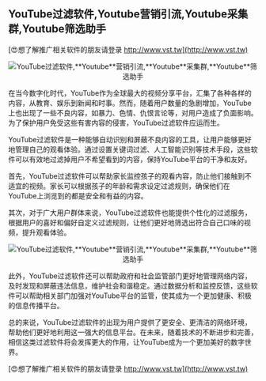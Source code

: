 ## **YouTube过滤软件,**Youtube**营销引流,**Youtube**采集群,**Youtube**筛选助手**

[😍想了解推广相关软件的朋友请登录 http://www.vst.tw](http://www.vst.tw)

 <center><img src="https://vst.tw/MP4/tuiguang/png/3.png" alt="YouTube过滤软件,**Youtube**营销引流,**Youtube**采集群,**Youtube**筛选助手"></center>

在当今数字化时代，YouTube作为全球最大的视频分享平台，汇集了各种各样的内容，从教育、娱乐到新闻和时事。然而，随着用户数量的急剧增加，YouTube上也出现了一些不良内容，如暴力、色情、仇恨言论等，对用户造成了负面影响。为了保护用户免受这些有害内容的侵害，YouTube过滤软件应运而生。

YouTube过滤软件是一种能够自动识别和屏蔽不良内容的工具，让用户能够更好地管理自己的观看体验。通过设置关键词过滤、人工智能识别等技术手段，这些软件可以有效地过滤掉用户不希望看到的内容，保持YouTube平台的干净和友好。

首先，YouTube过滤软件可以帮助家长监控孩子的观看内容，防止他们接触到不适宜的视频。家长可以根据孩子的年龄和需求设定过滤规则，确保他们在YouTube上浏览到的都是安全和有益的内容。

其次，对于广大用户群体来说，YouTube过滤软件也能提供个性化的过滤服务，根据用户的喜好和偏好自定义过滤规则，让他们更好地筛选出符合自己口味的视频，提升观看体验。

 <center><img src="https://vst.tw/MP4/tuiguang/png/3.png" alt="YouTube过滤软件,**Youtube**营销引流,**Youtube**采集群,**Youtube**筛选助手"></center>

此外，YouTube过滤软件还可以帮助政府和社会监管部门更好地管理网络内容，及时发现和屏蔽违法信息，维护社会和谐稳定。通过数据分析和监控反馈，这些软件可以帮助相关部门加强对YouTube平台的监管，使其成为一个更加健康、积极的信息传播平台。

总的来说，YouTube过滤软件的出现为用户提供了更安全、更清洁的网络环境，帮助他们更好地利用这一强大的信息平台。在未来，随着技术的不断进步和完善，相信这类过滤软件将会发挥更大的作用，让YouTube成为一个更加美好的数字世界。

[😍想了解推广相关软件的朋友请登录 http://www.vst.tw](http://www.vst.tw)



